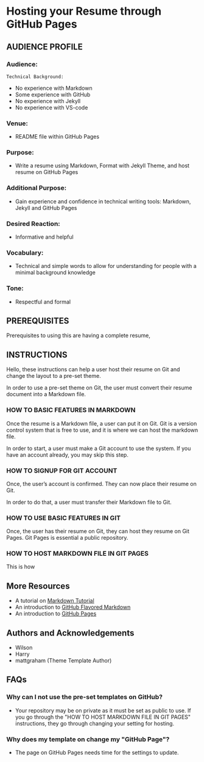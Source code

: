 # Hosting your Resume through GitHub Pages 

## AUDIENCE PROFILE
### Audience:
    Technical Background:
-	No experience with Markdown
-	Some experience with GitHub
-	No experience with Jekyll
-	No experience with VS-code

### Venue:
- README file within GitHub Pages

### Purpose:
- Write a resume using Markdown, Format with Jekyll Theme, and host resume on GitHub Pages

### Additional Purpose:
- Gain experience and confidence in technical writing tools: Markdown, Jekyll and GitHub Pages

### Desired Reaction: 
- Informative and helpful

### Vocabulary: 
- Technical and simple words to allow for understanding for people with a minimal background knowledge

### Tone: 
- Respectful and formal

## PREREQUISITES 

Prerequisites to using this are having a complete resume, 

## INSTRUCTIONS
	
Hello, these instructions can help a user host their resume on Git and change the layout to a pre-set theme.

In order to use a pre-set theme on Git, the user must convert their resume document into a Markdown file.

### HOW TO BASIC FEATURES IN MARKDOWN

Once the resume is a Markdown file, a user can put it on Git. Git is a version control system that is free to use, and it is where we can host the markdown file.

In order to start, a user must make a Git account to use the system. If you have an account already, you may skip this step.

### HOW TO SIGNUP FOR GIT ACCOUNT

Once, the user’s account is confirmed. They can now place their resume on Git. 

In order to do that, a user must transfer their Markdown file to Git. 

### HOW TO USE BASIC FEATURES IN GIT

Once, the user has their resume on Git, they can host they resume on Git Pages. Git Pages is essential a public repository. 

### HOW TO HOST MARKDOWN FILE IN GIT PAGES

This is how 

## More Resources 
-	A tutorial on [Markdown Tutorial](https://www.markdowntutorial.com/)
-	An introduction to [GitHub Flavored Markdown](https://github.github.com/gfm/)
-	An introduction to [GitHub Pages](https://help.github.com/en/categories/working-with-github-pages)

## Authors and Acknowledgements
-	Wilson
-	Harry
-	mattgraham (Theme Template Author)

## FAQs 
### Why can I not use the pre-set templates on GitHub?
- Your repository may be on private as it must be set as public to use.  If you go through the "HOW TO HOST MARKDOWN FILE IN GIT PAGES" instructions, they go through changing your setting for hosting.
### Why does my template on change my "GitHub Page"?
- The page on GitHub Pages needs time for the settings to update.

